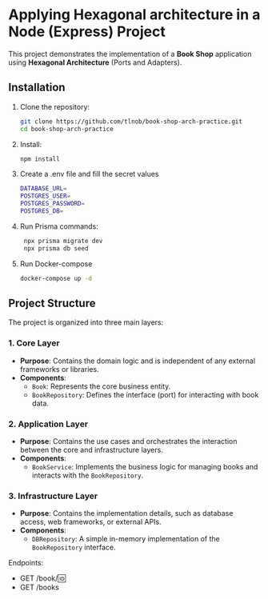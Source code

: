# Applying Hexagonal architecture in a Node (Express) Project

This project demonstrates the implementation of a **Book Shop** application using **Hexagonal Architecture** (Ports and Adapters).

## Installation

1. Clone the repository:
   ```bash
   git clone https://github.com/tlnob/book-shop-arch-practice.git
   cd book-shop-arch-practice
2. Install:
   ```bash
   npm install
3. Create a .env file and fill the secret values
    ```bash
    DATABASE_URL=
    POSTGRES_USER=
    POSTGRES_PASSWORD=
    POSTGRES_DB=
4. Run Prisma commands: 
   ```bash
    npx prisma migrate dev
    npx prisma db seed
5. Run Docker-compose
    ```bash
    docker-compose up -d
## Project Structure

The project is organized into three main layers:

### 1. **Core Layer**
- **Purpose**: Contains the domain logic and is independent of any external frameworks or libraries.
- **Components**:
  - `Book`: Represents the core business entity.
  - `BookRepository`: Defines the interface (port) for interacting with book data.

### 2. **Application Layer**
- **Purpose**: Contains the use cases and orchestrates the interaction between the core and infrastructure layers.
- **Components**:
  - `BookService`: Implements the business logic for managing books and interacts with the `BookRepository`.

### 3. **Infrastructure Layer**
- **Purpose**: Contains the implementation details, such as database access, web frameworks, or external APIs.
- **Components**:
  - `DBRepository`: A simple in-memory implementation of the `BookRepository` interface.

Endpoints:

- GET /book/:id:
- GET /books
